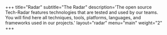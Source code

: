 +++
title="Radar"
subtitle="The Radar"
description='The open source Tech-Radar features technologies that are tested and used by our teams. You will find here all techniques, tools, platforms, languages, and frameworks used in our projects.'
layout="radar"
menu="main"
weight="2"
+++